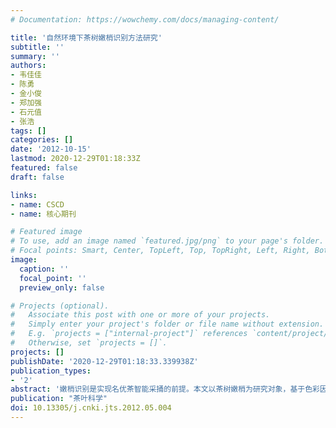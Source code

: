 ```yaml
---
# Documentation: https://wowchemy.com/docs/managing-content/

title: '自然环境下茶树嫩梢识别方法研究'
subtitle: ''
summary: ''
authors:
- 韦佳佳
- 陈勇
- 金小俊
- 郑加强
- 石元值
- 张浩
tags: []
categories: []
date: '2012-10-15'
lastmod: 2020-12-29T01:18:33Z
featured: false
draft: false

links:
- name: CSCD
- name: 核心期刊

# Featured image
# To use, add an image named `featured.jpg/png` to your page's folder.
# Focal points: Smart, Center, TopLeft, Top, TopRight, Left, Right, BottomLeft, Bottom, BottomRight.
image:
  caption: ''
  focal_point: ''
  preview_only: false

# Projects (optional).
#   Associate this post with one or more of your projects.
#   Simply enter your project's folder or file name without extension.
#   E.g. `projects = ["internal-project"]` references `content/project/deep-learning/index.md`.
#   Otherwise, set `projects = []`.
projects: []
publishDate: '2020-12-29T01:18:33.339938Z'
publication_types:
- '2'
abstract: '嫩梢识别是实现名优茶智能采捅的前提。本文以茶树嫩梢为研究对象，基于色彩因子开展了自然环境下嫩梢识别研究，提出了采用RGB空间的R-B、YIQ空间的I、Lab空间的b、HSI空间的S，以及YCrCb空间的Cb 5种色彩因子进行图像灰度化，并选择合适的方法进行图像阈值分割，最后采用中值滤波的方法消除噪声。试验结果表明，这些方法都能够在自然环境下有效地区分嫩梢和背景，为后续名优茶智能化采茶机的研究打下理论基础。'
publication: "茶叶科学"
doi: 10.13305/j.cnki.jts.2012.05.004
---
```


